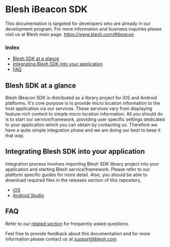 # Blesh iBeacon SDK

This documentation is targeted for developers who are already in our development program. For more information and business inquiries please visit us at Blesh main page. https://www.blesh.com/#ibeacon

### Index
* [Blesh SDK at a glance](#blesh-sdk-at-a-glance)
* [Integrating Blesh SDK into your application](#integrating-blesh-sdk-into-your-application)
* [FAQ](#faq)

## Blesh SDK at a glance

Blesh iBeacon SDK is distributed as a library project for iOS and Android platforms. It's core purpose is to provide micro location information to the host application via our services. These services vary from displaying feature-rich content to simple micro location information. All you should do is to start our service/framework, providing user specific settings dedicated to your application which you can obtain by contacting us. Therefore we have a quite simple integration phase and we are doing our best to keep it that way.

## Integrating Blesh SDK into your application

Integration process involves importing Blesh SDK library project into your application and starting Blesh service/framework. Please refer to our platform specific guides for more detail. Also, you should be able to download required files in the releases section of this repository.

* [iOS](https://github.com/bleshinc/docs-v3/wiki/iOS-integration)
* [Android Studio](https://github.com/bleshinc/docs-v3/wiki/Android-SDK-Integration-for-Android-Studio)

## FAQ

Refer to our [related section](https://github.com/bleshinc/docs-v3/wiki/Blesh-SDK-FAQ) for frequently asked questions.

Feel free to provide feedback about this documentation and for more information please contact us at support@blesh.com
